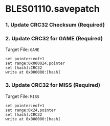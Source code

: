 # BLES01110.savepatch

### 1.  Update CRC32 Checksum (Required)
### 2. Update CRC32 for GAME (Required)

Target File: `GAME`

```
set pointer:eof+1
set range:0x000024,pointer
set [hash]:CRC32
write at 0x000000:[hash]
```

### 3. Update CRC32 for MISS (Required)

Target File: `MISS`

```
set pointer:eof+1
set range:0x24,pointer
set [hash]:CRC32
write at 0x000000:[hash]
```

